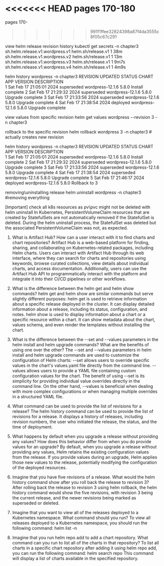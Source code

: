 <<<<<<< HEAD
pages 170-180
=======
pages 170-
>>>>>>> 991f1ffee32824398a87f4da3555c8f05c67c291

view helm release revision history
kubectl get secrets -n chapter3
sh.helm.release.v1.wordpress.v1   helm.sh/release.v1   1      38m
sh.helm.release.v1.wordpress.v2   helm.sh/release.v1   1      13m
sh.helm.release.v1.wordpress.v3   helm.sh/release.v1   1      9m7s
sh.helm.release.v1.wordpress.v4   helm.sh/release.v1   1      4m9s

helm history wordpress -n chapter3
REVISION        UPDATED                         STATUS          CHART                   APP VERSION     DESCRIPTION     
1               Sat Feb 17 21:05:01 2024        superseded      wordpress-12.1.6        5.8.0           Install complete
2               Sat Feb 17 21:29:32 2024        superseded      wordpress-12.1.6        5.8.0           Upgrade complete
3               Sat Feb 17 21:33:56 2024        superseded      wordpress-12.1.6        5.8.0           Upgrade complete
4               Sat Feb 17 21:38:54 2024        deployed        wordpress-12.1.6        5.8.0           Upgrade complete

view values from specific revision
helm get values wordpress --revision 3 -n chapter3

rollback to the specific revision
helm rollback wordpress 3 -n chapter3 # actually creates new revision

helm history wordpress -n chapter3
REVISION        UPDATED                         STATUS          CHART                   APP VERSION     DESCRIPTION     
1               Sat Feb 17 21:05:01 2024        superseded      wordpress-12.1.6        5.8.0           Install complete
2               Sat Feb 17 21:29:32 2024        superseded      wordpress-12.1.6        5.8.0           Upgrade complete
3               Sat Feb 17 21:33:56 2024        superseded      wordpress-12.1.6        5.8.0           Upgrade complete
4               Sat Feb 17 21:38:54 2024        superseded      wordpress-12.1.6        5.8.0           Upgrade complete
5               Sat Feb 17 21:46:17 2024        deployed        wordpress-12.1.6        5.8.0           Rollback to 3 


removing\uninstalling release
helm uninstall wordpress -n chapter3 #removing everything

[Important]
check all k8s resources as pv\pvc might not be deleted with helm uninstall
In Kubernetes, PersistentVolumeClaim resources that are created by StatefulSets are not
automatically removed if the StatefulSet is deleted. During the helm
uninstall process, the StatefulSet was deleted but the associated
PersistentVolumeClaim was not, as expected.







1. What is Artifact Hub? How can a user interact with it to find charts and chart repositories?
Artifact Hub is a web-based platform for finding, sharing, and collaborating on Kubernetes-related packages, including Helm charts. Users can interact with Artifact Hub through its web interface, where they can search for charts and repositories using keywords, browse curated collections, view details about individual charts, and access documentation. Additionally, users can use the Artifact Hub API to programmatically interact with the platform and integrate it into their CI/CD pipelines or other workflows.

2. What is the difference between the helm get and helm show commands?
helm get and helm show are similar commands but serve slightly different purposes:
helm get is used to retrieve information about a specific release deployed in the cluster. It can display detailed information about a release, including its status, configuration, and notes.
helm show is used to display information about a chart or a specific resource within a chart. It can show metadata about the chart, values schema, and even render the templates without installing the chart.

3. What is the difference between the --set and --values parameters in the helm install and helm upgrade commands?
What are the benefits of using one over the other?
The --set and --values parameters in helm install and helm upgrade commands are used to customize the configuration of Helm charts:
--set allows users to override specific values in the chart's values.yaml file directly from the command line.
--values allows users to provide a YAML file containing custom configuration values for the chart.
The benefit of using --set is its simplicity for providing individual value overrides directly in the command line. On the other hand, --values is beneficial when dealing with more complex configurations or when managing multiple overrides in a structured YAML file.

4. What command can be used to provide the list of revisions for a release?
The helm history command can be used to provide the list of revisions for a release. It displays a history of releases, including revision numbers, the user who initiated the release, the status, and the time of deployment.

5. What happens by default when you upgrade a release without providing any values?
How does this behavior differ from when you do provide values for an upgrade?
By default, when you upgrade a release without providing any values, Helm retains the existing configuration values from the release. If you provide values during an upgrade, Helm applies those new values to the release, potentially modifying the configuration of the deployed resources.

6. Imagine that you have five revisions of a release. What would the helm
history command show after you roll back the release to revision 3?
After rolling back the release to revision 3 using helm rollback, the helm history command would show the five revisions, with revision 3 being the current release, and the newer revisions being marked as superseded or deleted.

7. Imagine that you want to view all of the releases deployed to a Kubernetes
namespace. What command should you run?
To view all releases deployed to a Kubernetes namespace, you should run the following command:
helm list -n <namespace>

8. Imagine that you run helm repo add to add a chart repository. What
command can you run to list all of the charts in that repository?
To list all charts in a specific chart repository after adding it using helm repo add, you can run the following command:
helm search repo <repository-name>
This command will display a list of charts available in the specified repository.